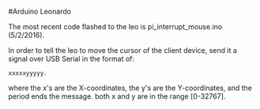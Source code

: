 #Arduino Leonardo

The most recent code flashed to the leo is pi_interrupt_mouse.ino (5/2/2016).

In order to tell the leo to move the cursor of the client device, send it a signal over USB Serial in the format of:

`xxxxxyyyyy.`

where the x's are the X-coordinates, the y's are the Y-coordinates, and the period ends the message.
both x and y are in the range [0-32767].
